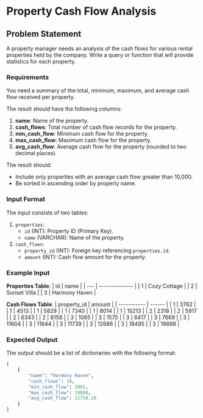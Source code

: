 # Property Cash Flow Analysis

## Problem Statement

A property manager needs an analysis of the cash flows for various rental properties held by the company. Write a query or function that will provide statistics for each property.

### Requirements

You need a summary of the total, minimum, maximum, and average cash flow received per property.

The result should have the following columns:

1. **name**: Name of the property.
2. **cash_flows**: Total number of cash flow records for the property.
3. **min_cash_flow**: Minimum cash flow for the property.
4. **max_cash_flow**: Maximum cash flow for the property.
5. **avg_cash_flow**: Average cash flow for the property (rounded to two decimal places).

The result should:
- Include only properties with an average cash flow greater than 10,000.
- Be sorted in ascending order by property name.

### Input Format

The input consists of two tables:
1. `properties`:
    - `id` (INT): Property ID (Primary Key).
    - `name` (VARCHAR): Name of the property.
2. `cash_flows`:
    - `property_id` (INT): Foreign key referencing `properties.id`.
    - `amount` (INT): Cash flow amount for the property.

### Example Input

**Properties Table**:
| id  | name           |
| --- | -------------- |
| 1   | Cozy Cottage   |
| 2   | Sunset Villa   |
| 3   | Harmony Haven  |

**Cash Flows Table**:
| property_id | amount |
| ----------- | ------ |
| 1           | 3762   |
| 1           | 4513   |
| 1           | 5829   |
| 1           | 7340   |
| 1           | 8014   |
| 1           | 15213  |
| 2           | 2318   |
| 2           | 5917   |
| 2           | 6343   |
| 2           | 8158   |
| 3           | 1065   |
| 3           | 1575   |
| 3           | 6417   |
| 3           | 7669   |
| 3           | 11604  |
| 3           | 11644  |
| 3           | 11739  |
| 3           | 12686  |
| 3           | 18495  |
| 3           | 19898  |

### Expected Output

The output should be a list of dictionaries with the following format:

```python
[
    {
        "name": "Harmony Haven",
        "cash_flows": 10,
        "min_cash_flow": 1065,
        "max_cash_flow": 19898,
        "avg_cash_flow": 11758.20
    }
]
